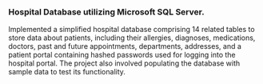 ### Hospital Database utilizing Microsoft SQL Server.

Implemented a simplified hospital database comprising 14 related tables to store data about patients, including their allergies, diagnoses, medications, doctors,
past and future appointments, departments, addresses, and a patient portal containing hashed passwords used for logging into the hospital portal. 
The project also involved populating the database with sample data to test its functionality.
